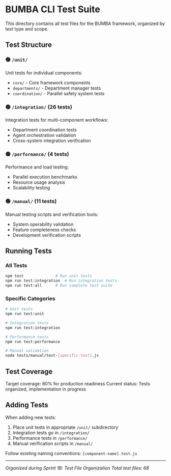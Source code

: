 # BUMBA CLI Test Suite

This directory contains all test files for the BUMBA framework, organized by test type and scope.

## Test Structure

### 🟢 `/unit/`
Unit tests for individual components:
- `core/` - Core framework components
- `departments/` - Department manager tests  
- `coordination/` - Parallel safety system tests

### 🟢 `/integration/` (26 tests)
Integration tests for multi-component workflows:
- Department coordination tests
- Agent orchestration validation
- Cross-system integration verification

### 🟢 `/performance/` (4 tests)
Performance and load testing:
- Parallel execution benchmarks
- Resource usage analysis
- Scalability testing

### 🟢 `/manual/` (11 tests)
Manual testing scripts and verification tools:
- System operability validation
- Feature completeness checks
- Development verification scripts

## Running Tests

### All Tests
```bash
npm test              # Run unit tests
npm run test:integration  # Run integration tests
npm run test:all      # Run complete test suite
```

### Specific Categories
```bash
# Unit tests
npm run test:unit

# Integration tests  
npm run test:integration

# Performance tests
npm run test:performance

# Manual validation
node tests/manual/test-[specific-test].js
```

## Test Coverage

Target coverage: 80% for production readiness
Current status: Tests organized, implementation in progress

## Adding Tests

When adding new tests:
1. Place unit tests in appropriate `/unit/` subdirectory
2. Integration tests go in `/integration/`
3. Performance tests in `/performance/`
4. Manual verification scripts in `/manual/`

Follow existing naming conventions: `[component-name].test.js`

---

*Organized during Sprint 1B: Test File Organization*
*Total test files: 68*